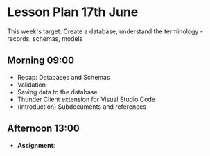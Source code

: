 # Lesson Plan 17th June

This week's target: Create a database, understand the terminology - records, schemas, models

## Morning 09:00

+ Recap: Databases and Schemas
+ Validation
+ Saving data to the database
+ Thunder Client extension for Visual Studio Code
+ (introduction) Subdocuments and references

## Afternoon 13:00

+ **Assignment**:

